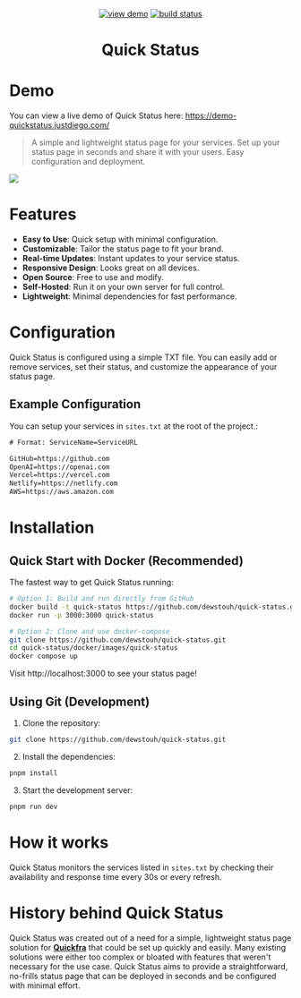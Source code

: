 <p align="center">
  <a href="https://demo-quickstatus.justdiego.com/"><img src="https://img.shields.io/badge/view-demo-brightgreen" alt="view demo"></a>
  <a href="https://github.com/dewstouh/quick-status/actions/workflows/ci.yml"><img src="https://github.com/dewstouh/quick-status/actions/workflows/ci.yml/badge.svg?branch=main" alt="build status"></a>
</p>

<h1 align="center">
Quick Status
</h1>

# Demo
You can view a live demo of Quick Status here: https://demo-quickstatus.justdiego.com/

> A simple and lightweight status page for your services. Set up your status page in seconds and share it with your users. Easy configuration and deployment.

![](https://i.imgur.com/e3UnZu9.gif)

# Features
- **Easy to Use**: Quick setup with minimal configuration.
- **Customizable**: Tailor the status page to fit your brand.
- **Real-time Updates**: Instant updates to your service status.
- **Responsive Design**: Looks great on all devices.
- **Open Source**: Free to use and modify.
- **Self-Hosted**: Run it on your own server for full control.
- **Lightweight**: Minimal dependencies for fast performance.

# Configuration
Quick Status is configured using a simple TXT file. You can easily add or remove services, set their status, and customize the appearance of your status page.

## Example Configuration
You can setup your services in `sites.txt` at the root of the project.:
```txt
# Format: ServiceName=ServiceURL

GitHub=https://github.com
OpenAI=https://openai.com
Vercel=https://vercel.com
Netlify=https://netlify.com
AWS=https://aws.amazon.com
```

# Installation

## Quick Start with Docker (Recommended)

The fastest way to get Quick Status running:

```bash
# Option 1: Build and run directly from GitHub
docker build -t quick-status https://github.com/dewstouh/quick-status.git#main:docker/images/quick-status
docker run -p 3000:3000 quick-status

# Option 2: Clone and use docker-compose
git clone https://github.com/dewstouh/quick-status.git
cd quick-status/docker/images/quick-status
docker compose up
```

Visit http://localhost:3000 to see your status page!

## Using Git (Development)

1. Clone the repository:
```bash
git clone https://github.com/dewstouh/quick-status.git
```

2. Install the dependencies:
```bash
pnpm install
```

3. Start the development server:
```bash
pnpm run dev
```

# How it works
Quick Status monitors the services listed in `sites.txt` by checking their availability and response time every 30s or every refresh.

# History behind Quick Status
Quick Status was created out of a need for a simple, lightweight status page solution for **[Quickfra](https://quickfra.com)** that could be set up quickly and easily. Many existing solutions were either too complex or bloated with features that weren't necessary for the use case. Quick Status aims to provide a straightforward, no-frills status page that can be deployed in seconds and be configured with minimal effort.

